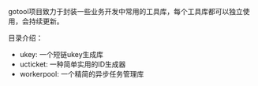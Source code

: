 gotool项目致力于封装一些业务开发中常用的工具库，每个工具库都可以独立使用，会持续更新。

目录介绍：
- ukey: 一个短链ukey生成库
- ucticket: 一种简单实用的ID生成器
- workerpool: 一个精简的异步任务管理库
